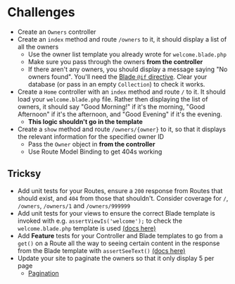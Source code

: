# Challenges

- Create an `Owners` controller
- Create an `index` method and route `/owners` to it, it should display a list of all the owners
    - Use the owner list template you already wrote for `welcome.blade.php`
    - Make sure you pass through the owners **from the controller**
    - If there aren't any owners, you should display a message saying "No owners found". You'll need the [Blade `@if` directive](https://laravel.com/docs/master/blade#if-statements). Clear your database (or pass in an empty `Collection`) to check it works.
- Create a `Home` controller with an `index` method and route `/` to it. It should load your `welcome.blade.php` file. Rather then displaying the list of owners, it should say "Good Morning!" if it's the morning, "Good Afternoon" if it's the afternoon, and "Good Evening" if it's the evening.
    - **This logic shouldn't go in the template**
- Create a `show` method and route `/owners/{owner}` to it, so that it displays the relevant information for the specified owner ID
    - Pass the `Owner` object in **from the controller**
    - Use Route Model Binding to get 404s working

## Tricksy

- Add unit tests for your Routes, ensure a `200` response from Routes that should exist, and `404` from those that shouldn't. Consider coverage for `/`, `/owners`, `/owners/1` and `/owners/999999`
- Add unit tests for your views to ensure the correct Blade template is invoked with e.g. `assertViewIs('welcome');` to check the `welcome.blade.php` template is used [(docs here)](https://laravel.com/docs/master/http-tests#assert-view-is)
- Add **Feature** tests for your Controller and Blade templates to go from a `get()` on a Route all the way to seeing certain content in the response from the Blade template with `assertSeeText()` [(docs here)](https://laravel.com/docs/master/http-tests#assert-see-text)
- Update your site to paginate the owners so that it only display 5 per page
    - [Pagination](http://laravel.com/docs/master/pagination#paginating-eloquent-results)
